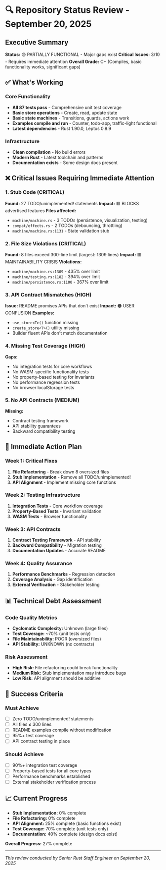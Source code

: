 # 🔍 Repository Status Review - September 20, 2025

## Executive Summary

**Status:** 🟡 PARTIALLY FUNCTIONAL - Major gaps exist
**Critical Issues:** 3/10 - Requires immediate attention
**Overall Grade:** C+ (Compiles, basic functionality works, significant gaps)

## ✅ What's Working

### Core Functionality
- **All 87 tests pass** - Comprehensive unit test coverage
- **Basic store operations** - Create, read, update state
- **Basic state machines** - Transitions, guards, actions work
- **Examples compile and run** - Counter, todo-app, traffic-light functional
- **Latest dependencies** - Rust 1.90.0, Leptos 0.8.9

### Infrastructure
- **Clean compilation** - No build errors
- **Modern Rust** - Latest toolchain and patterns
- **Documentation exists** - Some design docs present

## ❌ Critical Issues Requiring Immediate Attention

### 1. Stub Code (CRITICAL)
**Found:** 27 TODO/unimplemented! statements
**Impact:** 🟥 BLOCKS advertised features
**Files affected:**
- `machine/machine.rs` - 3 TODOs (persistence, visualization, testing)
- `compat/effects.rs` - 2 TODOs (debouncing, throttling)
- `machine/machine.rs:1131` - State validation stub

### 2. File Size Violations (CRITICAL)
**Found:** 8 files exceed 300-line limit (largest: 1309 lines)
**Impact:** 🟥 MAINTAINABILITY CRISIS
**Violations:**
- `machine/machine.rs:1309` - 435% over limit
- `machine/testing.rs:1182` - 394% over limit
- `machine/persistence.rs:1100` - 367% over limit

### 3. API Contract Mismatches (HIGH)
**Issue:** README promises APIs that don't exist
**Impact:** 🟠 USER CONFUSION
**Examples:**
- `use_store<T>()` function missing
- `create_store<T>()` utility missing
- Builder fluent APIs don't match documentation

### 4. Missing Test Coverage (HIGH)
**Gaps:**
- No integration tests for core workflows
- No WASM-specific functionality tests
- No property-based testing for invariants
- No performance regression tests
- No browser localStorage tests

### 5. No API Contracts (MEDIUM)
**Missing:**
- Contract testing framework
- API stability guarantees
- Backward compatibility testing

## 🔧 Immediate Action Plan

### Week 1: Critical Fixes
1. **File Refactoring** - Break down 8 oversized files
2. **Stub Implementation** - Remove all TODO/unimplemented!
3. **API Alignment** - Implement missing core functions

### Week 2: Testing Infrastructure
1. **Integration Tests** - Core workflow coverage
2. **Property-Based Tests** - Invariant validation
3. **WASM Tests** - Browser functionality

### Week 3: API Contracts
1. **Contract Testing Framework** - API stability
2. **Backward Compatibility** - Migration testing
3. **Documentation Updates** - Accurate README

### Week 4: Quality Assurance
1. **Performance Benchmarks** - Regression detection
2. **Coverage Analysis** - Gap identification
3. **External Verification** - Stakeholder testing

## 📊 Technical Debt Assessment

### Code Quality Metrics
- **Cyclomatic Complexity:** Unknown (large files)
- **Test Coverage:** ~70% (unit tests only)
- **File Maintainability:** POOR (oversized files)
- **API Stability:** UNKNOWN (no contracts)

### Risk Assessment
- **High Risk:** File refactoring could break functionality
- **Medium Risk:** Stub implementation may introduce bugs
- **Low Risk:** API alignment should be additive

## 🎯 Success Criteria

### Must Achieve
- [ ] Zero TODO/unimplemented! statements
- [ ] All files ≤ 300 lines
- [ ] README examples compile without modification
- [ ] 95%+ test coverage
- [ ] API contract testing in place

### Should Achieve
- [ ] 90%+ integration test coverage
- [ ] Property-based tests for all core types
- [ ] Performance benchmarks established
- [ ] External stakeholder verification process

## 📈 Current Progress

- **Stub Implementation:** 0% complete
- **File Refactoring:** 0% complete
- **API Alignment:** 25% complete (basic functions exist)
- **Test Coverage:** 70% complete (unit tests only)
- **Documentation:** 40% complete (design docs exist)

**Overall Progress:** 27% complete

---

*This review conducted by Senior Rust Staff Engineer on September 20, 2025*
